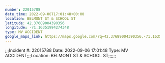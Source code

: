 ```yaml
---
number: 22015788
date_time: 2022-09-06T17:01:48+00:00
location: BELMONT ST & SCHOOL ST
latitude: 42.37689004390356
longitude: -71.16351994274348
type: MV ACCIDENT
google_maps_link: https://maps.google.com/?q=42.37689004390356,-71.16351994274348
---
```


;;;Incident #: 22015788  Date: 2022-09-06 17:01:48   Type: MV ACCIDENT;;;Location: BELMONT ST & SCHOOL ST;;;;;;
